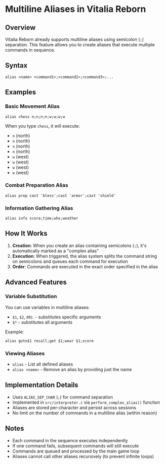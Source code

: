 # Multiline Aliases in Vitalia Reborn

## Overview

Vitalia Reborn already supports multiline aliases using semicolon (`;`) separation. This feature allows you to create aliases that execute multiple commands in sequence.

## Syntax

```
alias <name> <command1>;<command2>;<command3>;...
```

## Examples

### Basic Movement Alias
```
alias chess n;n;n;n;w;w;w;w
```
When you type `chess`, it will execute:
- `n` (north)
- `n` (north) 
- `n` (north)
- `n` (north)
- `w` (west)
- `w` (west)
- `w` (west)
- `w` (west)

### Combat Preparation Alias
```
alias prep cast 'bless';cast 'armor';cast 'shield'
```

### Information Gathering Alias
```
alias info score;time;who;weather
```

## How It Works

1. **Creation**: When you create an alias containing semicolons (`;`), it's automatically marked as a "complex alias"
2. **Execution**: When triggered, the alias system splits the command string on semicolons and queues each command for execution
3. **Order**: Commands are executed in the exact order specified in the alias

## Advanced Features

### Variable Substitution
You can use variables in multiline aliases:
- `$1`, `$2`, etc. - substitutes specific arguments
- `$*` - substitutes all arguments

Example:
```
alias goto$1 recall;get $1;wear $1;score
```

### Viewing Aliases
- `alias` - List all defined aliases
- `alias <name>` - Remove an alias by providing just the name

## Implementation Details

- Uses `ALIAS_SEP_CHAR` (`;`) for command separation
- Implemented in `src/interpreter.c` via `perform_complex_alias()` function
- Aliases are stored per-character and persist across sessions
- No limit on the number of commands in a multiline alias (within reason)

## Notes

- Each command in the sequence executes independently
- If one command fails, subsequent commands will still execute
- Commands are queued and processed by the main game loop
- Aliases cannot call other aliases recursively (to prevent infinite loops)